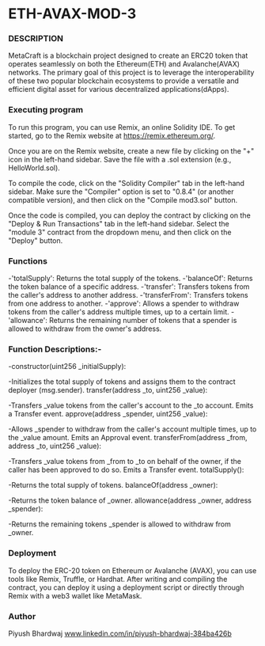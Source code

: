 # ETH-AVAX-MOD-3

###  DESCRIPTION

MetaCraft is a blockchain project designed to create an ERC20 token that operates seamlessly on both the Ethereum(ETH) and Avalanche(AVAX) networks. The primary goal of this project is to leverage the interoperability of these two popular blockchain ecosystems to provide a versatile and efficient digital asset for various decentralized applications(dApps).

### Executing program

To run this program, you can use Remix, an online Solidity IDE. To get started, go to the Remix website at https://remix.ethereum.org/.

Once you are on the Remix website, create a new file by clicking on the "+" icon in the left-hand sidebar. Save the file with a .sol extension (e.g., HelloWorld.sol). 

To compile the code, click on the "Solidity Compiler" tab in the left-hand sidebar. Make sure the "Compiler" option is set to "0.8.4" (or another compatible version), and then click on the "Compile mod3.sol" button.

Once the code is compiled, you can deploy the contract by clicking on the "Deploy & Run Transactions" tab in the left-hand sidebar. Select the "module 3" contract from the dropdown menu, and then click on the "Deploy" button.

### Functions

-'totalSupply': Returns the total supply of the tokens.
-'balanceOf': Returns the token balance of a specific address.
-'transfer': Transfers tokens from the caller's address to another address.
-'transferFrom': Transfers tokens from one address to another.
-'approve': Allows a spender to withdraw tokens from the caller's address multiple times, up to a certain limit.
-'allowance': Returns the remaining number of tokens that a spender is allowed to withdraw from the owner's address.

###  Function Descriptions:-

-constructor(uint256 _initialSupply):

-Initializes the total supply of tokens and assigns them to the contract deployer (msg.sender).
transfer(address _to, uint256 _value):

-Transfers _value tokens from the caller's account to the _to account.
Emits a Transfer event.
approve(address _spender, uint256 _value):

-Allows _spender to withdraw from the caller's account multiple times, up to the _value amount.
Emits an Approval event.
transferFrom(address _from, address _to, uint256 _value):

-Transfers _value tokens from _from to _to on behalf of the owner, if the caller has been approved to do so.
Emits a Transfer event.
totalSupply():

-Returns the total supply of tokens.
balanceOf(address _owner):

-Returns the token balance of _owner.
allowance(address _owner, address _spender):

-Returns the remaining tokens _spender is allowed to withdraw from _owner.

###  Deployment


To deploy the ERC-20 token on Ethereum or Avalanche (AVAX), you can use tools like Remix, Truffle, or Hardhat. After writing and compiling the contract, you can deploy it using a deployment script or directly through Remix with a web3 wallet like MetaMask.


### Author

Piyush Bhardwaj
www.linkedin.com/in/piyush-bhardwaj-384ba426b
